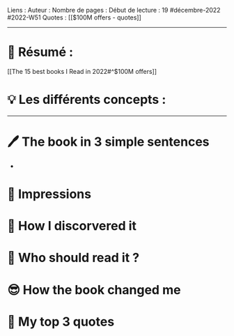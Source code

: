 Liens :
Auteur :
Nombre de pages :
Début de lecture : 19 #décembre-2022 #2022-W51
Quotes : [[$100M offers - quotes]]
***
# 📃 Résumé :
[[The 15 best books I Read in 2022#^$100M offers]]
# 💡 Les différents concepts :

***
# 🖊️ The book in 3 simple sentences
- 
# 🧠 Impressions

# 🧐 How I discorvered it

# 🧏 Who should read it ?

# 😎 How the book changed me

# 🔖 My top 3 quotes
